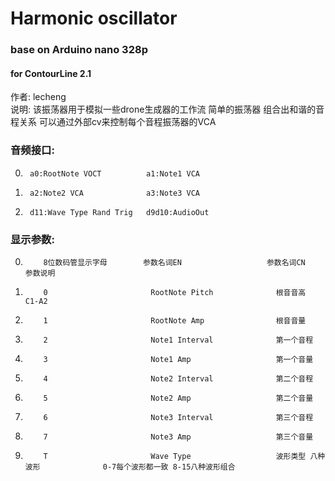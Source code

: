 # Harmonic oscillator
### base on Arduino nano 328p
#### for ContourLine 2.1  
作者: lecheng  
说明: 该振荡器用于模拟一些drone生成器的工作流 简单的振荡器 组合出和谐的音程关系 可以通过外部cv来控制每个音程振荡器的VCA  

### 音频接口:  

0.      a0:RootNote VOCT          a1:Note1 VCA  
1.      a2:Note2 VCA              a3:Note3 VCA
2.      d11:Wave Type Rand Trig   d9d10:AudioOut    

### 显示参数:  

 0.         8位数码管显示字母        参数名词EN                   参数名词CN                    参数说明
 1.         0                       RootNote Pitch              根音音高                      C1-A2
 2.         1                       RootNote Amp                根音音量
 3.         2                       Note1 Interval              第一个音程               
 4.         3                       Note1 Amp                   第一个音量                    
 5.         4                       Note2 Interval              第二个音程                    
 6.         5                       Note2 Amp                   第二个音量                    
 7.         6                       Note3 Interval              第三个音程                    
 8.         7                       Note3 Amp                   第三个音量        
 9.         T                       Wave Type                   波形类型 八种波形              0-7每个波形都一致 8-15八种波形组合      
                     
